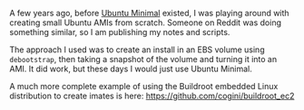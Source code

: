 A few years ago, before [Ubuntu Minimal](https://wiki.ubuntu.com/Minimal)
existed, I was playing around with creating small Ubuntu AMIs from scratch.
Someone on Reddit was doing something similar, so I am publishing my notes and
scripts.

The approach I used was to create an install in an EBS volume using
`debootstrap`, then taking a snapshot of the volume and turning it into an AMI.
It did work, but these days I would just use Ubuntu Minimal.

A much more complete example of using the Buildroot embedded Linux distribution
to create imates is here: https://github.com/cogini/buildroot_ec2
